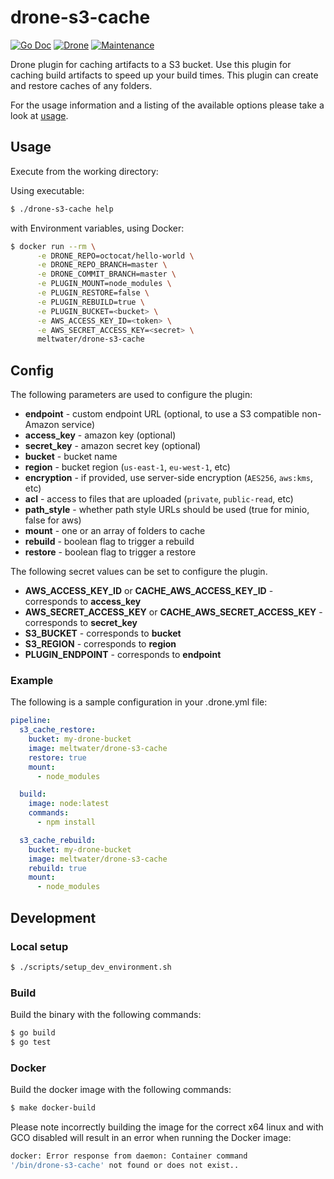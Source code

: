 # drone-s3-cache

[![Go Doc](https://godoc.org/github.com/meltwater/drone-s3-cache?status.svg)](http://godoc.org/github.com/meltwater/drone-s3-cache)
[![Drone](https://drone.meltwater.io/api/badges/meltwater/drone-s3-cache/status.svg)](https://drone.meltwater.io/meltwater/drone-s3-cache)
[![Maintenance](https://img.shields.io/maintenance/yes/2018.svg)](https://github.com/meltwater/drone-s3-cache/commits/master)

Drone plugin for caching artifacts to a S3 bucket.
Use this plugin for caching build artifacts to speed up your build times.
This plugin can create and restore caches of any folders.

For the usage information and a listing of the available options please take a look at
[usage](#usage).

## Usage

Execute from the working directory:

Using executable:

```bash
$ ./drone-s3-cache help
```

with Environment variables, using Docker:

```bash
$ docker run --rm \
      -e DRONE_REPO=octocat/hello-world \
      -e DRONE_REPO_BRANCH=master \
      -e DRONE_COMMIT_BRANCH=master \
      -e PLUGIN_MOUNT=node_modules \
      -e PLUGIN_RESTORE=false \
      -e PLUGIN_REBUILD=true \
      -e PLUGIN_BUCKET=<bucket> \
      -e AWS_ACCESS_KEY_ID=<token> \
      -e AWS_SECRET_ACCESS_KEY=<secret> \
      meltwater/drone-s3-cache
```

## Config

The following parameters are used to configure the plugin:

- **endpoint** - custom endpoint URL (optional, to use a S3 compatible non-Amazon service)
- **access_key** - amazon key (optional)
- **secret_key** - amazon secret key (optional)
- **bucket** - bucket name
- **region** - bucket region (`us-east-1`, `eu-west-1`, etc)
- **encryption** - if provided, use server-side encryption (`AES256`, `aws:kms`, etc)
- **acl** - access to files that are uploaded (`private`, `public-read`, etc)
- **path_style** - whether path style URLs should be used (true for minio, false for aws)
- **mount** - one or an array of folders to cache
- **rebuild** - boolean flag to trigger a rebuild
- **restore** - boolean flag to trigger a restore

The following secret values can be set to configure the plugin.

- **AWS_ACCESS_KEY_ID** or **CACHE_AWS_ACCESS_KEY_ID** - corresponds to **access_key**
- **AWS_SECRET_ACCESS_KEY** or **CACHE_AWS_SECRET_ACCESS_KEY** - corresponds to **secret_key**
- **S3_BUCKET** - corresponds to **bucket**
- **S3_REGION** - corresponds to **region**
- **PLUGIN_ENDPOINT** - corresponds to **endpoint**

### Example

The following is a sample configuration in your .drone.yml file:

```yaml
pipeline:
  s3_cache_restore:
    bucket: my-drone-bucket
    image: meltwater/drone-s3-cache
    restore: true
    mount:
      - node_modules

  build:
    image: node:latest
    commands:
      - npm install

  s3_cache_rebuild:
    bucket: my-drone-bucket
    image: meltwater/drone-s3-cache
    rebuild: true
    mount:
      - node_modules
```

## Development

### Local setup

```bash
$ ./scripts/setup_dev_environment.sh
```

### Build

Build the binary with the following commands:

```bash
$ go build
$ go test
```

### Docker

Build the docker image with the following commands:

```bash
$ make docker-build
```

Please note incorrectly building the image for the correct x64 linux and with
GCO disabled will result in an error when running the Docker image:

```bash
docker: Error response from daemon: Container command
'/bin/drone-s3-cache' not found or does not exist..
```
